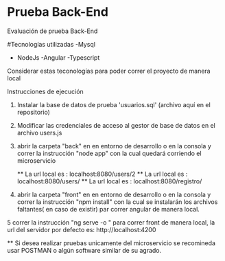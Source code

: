 # Prueba Back-End
 Evaluación de prueba Back-End
 
 #Tecnologías utilizadas
-Mysql
- NodeJs
-Angular
-Typescript

Considerar estas teconologías para poder correr el proyecto de manera local



Instrucciones de ejecución
1. Instalar la base de datos de prueba 'usuarios.sql' (archivo aquí en el repositorio)
2. Modificar las credenciales de acceso al gestor de base de datos en el archivo users.js
3. abrir la carpeta "back" en en entorno de desarrollo o en la consola y correr la instrucción "node app"
	con la cual quedará corriendo el microservicio
	
	** La url local es : localhost:8080/users/2
	** La url local es : localhost:8080/users/
	** La url local es : localhost:8080/registro/
	
4. abrir la carpeta "front" en en entorno de desarrollo o en la consola y correr la instrucción "npm install"
	con la cual se instalarán los archivos faltantes( en caso de existir) par correr angular de manera local.

5 correr la instrucción "ng serve -o " para correr front de manera local, la url del servidor por defecto es: http://localhost:4200

** Si desea realizar pruebas unicamente del microservicio se recomineda usar POSTMAN o algún software similar de su agrado.



